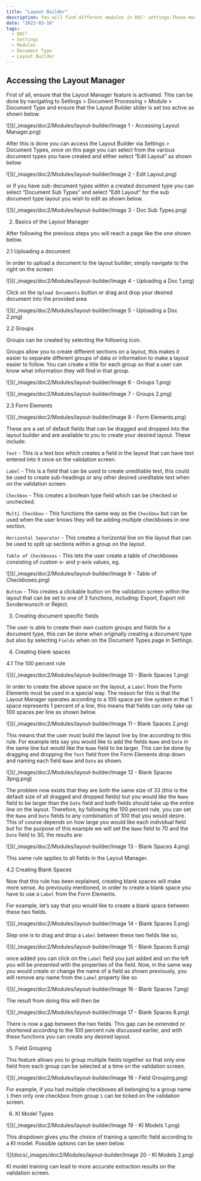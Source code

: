 ```yaml
---
title: "Layout Builder"
description: You will find different modules in DOC² settings.These modules are important if you like to deal with PO Matching and use the table extraction functionality. 
date: "2023-03-10"
tags:
  - DOC²
  - Settings
  - Modules
  - Document Type
  - Layout Builder
---
```



## Accessing the Layout Manager

First of all, ensure that the Layout Manager feature is activated. This can be done by navigating to Settings > Document Processing > Module > Document Type and ensure that the Layout Builder slider is set too active as shown below.

![](/_images/doc2/Modules/layout-builder/Image 1 - Accessing Layout Manager.png)

After this is done you can access the Layout Builder via Settings > Document Types, once on this page you can select from the various document types you have created and either select “Edit Layout” as shown below

![](/_images/doc2/Modules/layout-builder/Image 2 - Edit Layout.png)

or if you have sub-document types within a created document type you can select “Document Sub Types” and select “Edit Layout” for the sub document type layout you wish to edit as shown below.

![](/_images/doc2/Modules/layout-builder/Image 3 - Doc Sub Types.png)

2. Basics of the Layout Manager 

After following the previous steps you will reach a page like the one shown below.

2.1 Uploading a document

In order to upload a document to the layout builder, simply navigate to the right on the screen 

![](/_images/doc2/Modules/layout-builder/Image 4 - Uploading a Doc 1.png)

Click on the `Upload Documents` button or drag and drop your desired document into the provided area

![](/_images/doc2/Modules/layout-builder/Image 5 - Uploading a Doc 2.png)

2.2 Groups

Groups can be created by selecting the following icon.

Groups allow you to create different sections on a layout, this makes it easier to separate different groups of data or information to make a layout easier to follow. You can create a title for each group so that a user can know what information they will find in that group.

![](/_images/doc2/Modules/layout-builder/Image 6 - Groups 1.png)

![](/_images/doc2/Modules/layout-builder/Image 7 -  Groups 2.png)

2.3 Form Elements

![](/_images/doc2/Modules/layout-builder/Image 8 - Form Elements.png)

These are a set of default fields that can be dragged and dropped into the layout builder and are available to you to create your desired layout. These include:

`Text` - This is a text box which creates a field in the layout that can have text entered into it once on the validation screen.

`Label` - This is a field that can be used to create uneditable text, this could be used to create sub-headings or any other desired uneditable text when on the validation screen.

`Checkbox` - This creates a boolean type field which can be checked or unchecked.

`Multi Checkbox` - This functions the same way as the `Checkbox` but can be used when the user knows they will be adding multiple checkboxes in one section.

`Horizontal Separator` - This creates a horizontal line on the layout that can be used to split up sections within a group on the layout.

`Table of Checkboxes` - This lets the user create a table of checkboxes consisting of custom  x- and y-axis values, eg. 

![](/_images/doc2/Modules/layout-builder/Image 9 - Table of Checkboxes.png)

`Button` - This creates a clickable button on the validation screen within the layout that can be set to one of 3 functions, including: Export, Export mit Sonderwunsch or Reject.

3. Creating document specific fields

The user is able to create their own custom groups and fields for a document type, this can be done when originally creating a document type but also by selecting `Fields` when on the Document Types page in Settings.

4. Creating blank spaces

4.1 The 100 percent rule

![](/_images/doc2/Modules/layout-builder/Image 10 - Blank Spaces 1.png)

In order to create the above space on the layout, a `Label` from the Form Elements must be used in a special way. The reason for this is that the Layout Manager operates according to a 100 space per line system in that 1 space represents 1 percent of a line, this means that fields can only take up 100 spaces per line as shown below.

![](/_images/doc2/Modules/layout-builder/Image 11 - Blank Spaces 2.png)

This means that the user must build the layout line by line according to this rule. For example lets say you would like to add the fields `Name` and `Date` in the same line but would like the `Name` field to be larger. This can be done by dragging and dropping the `Text` field from the Form Elements drop down and naming each field `Name` and `Date` as shown.

![](/_images/doc2/Modules/layout-builder/Image 12 - Blank Spaces 3png.png)

The problem now exists that they are both the same size of 33 (this is the default size of all dragged and dropped fields) but you would like the `Name` field to be larger than the `Date` field and both fields should take up the entire line on the layout. Therefore, by following the 100 percent rule, you can set the `Name` and `Date` fields to any combination of 100 that you would desire. This of course depends on how large you would like each individual field but for the purpose of this example we will set the `Name` field to 70 and the `Date` field to 30, the results are:

![](/_images/doc2/Modules/layout-builder/Image 13 - Blank Spaces 4.png)

This same rule applies to all fields in the Layout Manager.

4.2 Creating Blank Spaces

Now that this rule has been explained, creating blank spaces will make more sense. As previously mentioned, in order to create a blank space you have to use a `Label` from the Form Elements.

For example, let’s say that you would like to create a blank space between these two fields.

![](/_images/doc2/Modules/layout-builder/Image 14 - Blank Spaces 5.png)

Step one is to drag and drop a `Label` between these two fields like so,

![](/_images/doc2/Modules/layout-builder/Image 15 - Blank Spaces 6.png)

once added you can click on the `Label` field you just added and on the left you will be presented with the properties of the field. Now, in the same way you would create or change the name of a field as shown previously, you will remove any name from the `Label` property like so

![](/_images/doc2/Modules/layout-builder/Image 16 - Blank Spaces 7.png)

The result from doing this will then be

![](/_images/doc2/Modules/layout-builder/Image 17 - Blank Spaces 8.png)

There is now a gap between the two fields. This gap can be extended or shortened according to the 100 percent rule discussed earlier, and with these functions you can create any desired layout.

5. Field Grouping

This feature allows you to group multiple fields together so that only one field from each group can be selected at a time on the validation screen.

![](/_images/doc2/Modules/layout-builder/Image 18 - Field Grouping.png)

For example, if you had multiple checkboxes all belonging to a group name `1` then only one checkbox from group `1` can be ticked on the validation screen.

6. KI Model Types

![](/_images/doc2/Modules/layout-builder/Image 19 - KI Models 1.png)

This dropdown gives you the choice of training a specific field according to a KI model. Possible options can be seen below.

![](docs/_images/doc2/Modules/layout-builder/Image 20 - KI Models 2.png)

KI model training can lead to more accurate extraction results on the validation screen.




